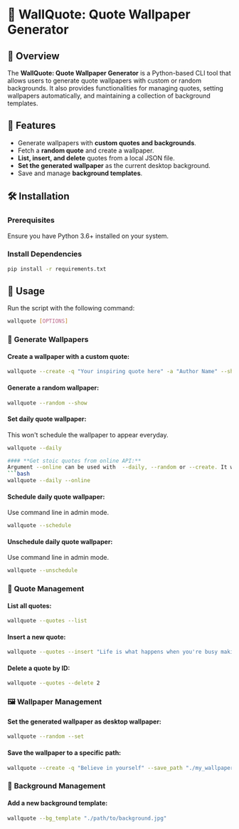# 📜 WallQuote: Quote Wallpaper Generator

## 📝 Overview

The **WallQuote: Quote Wallpaper Generator** is a Python-based CLI tool that allows users to generate quote wallpapers with custom or random backgrounds. It also provides functionalities for managing quotes, setting wallpapers automatically, and maintaining a collection of background templates.

## 🚀 Features

- Generate wallpapers with **custom quotes and backgrounds**.
- Fetch a **random quote** and create a wallpaper.
- **List, insert, and delete** quotes from a local JSON file.
- **Set the generated wallpaper** as the current desktop background.
- Save and manage **background templates**.

## 🛠️ Installation

### **Prerequisites**

Ensure you have Python 3.6+ installed on your system.

### **Install Dependencies**

```bash
pip install -r requirements.txt
```

## 📌 Usage

Run the script with the following command:

```bash
wallquote [OPTIONS]
```

### 🎨 **Generate Wallpapers**

#### **Create a wallpaper with a custom quote:**

```bash
wallquote --create -q "Your inspiring quote here" -a "Author Name" --show
```

#### **Generate a random wallpaper:**

```bash
wallquote --random --show
```

#### **Set daily quote wallpaper:**
This won't schedule the wallpaper to appear everyday.
```bash
wallquote --daily

#### **Get stoic quotes from online API:**
Argument --online can be used with  --daily, --random or --create. It will revert to getting quotes from quotes.json if API is not working.
```bash
wallquote --daily --online
```

#### **Schedule daily quote wallpaper:**
Use command line in admin mode.
```bash
wallquote --schedule 
```

#### **Unschedule daily quote wallpaper:**
Use command line in admin mode.
```bash
wallquote --unschedule 
```

### 📖 **Quote Management**

#### **List all quotes:**

```bash
wallquote --quotes --list
```

#### **Insert a new quote:**

```bash
wallquote --quotes --insert "Life is what happens when you're busy making other plans." -a "John Lennon"
```

#### **Delete a quote by ID:**

```bash
wallquote --quotes --delete 2
```

### 🖼️ **Wallpaper Management**

#### **Set the generated wallpaper as desktop wallpaper:**

```bash
wallquote --random --set
```

#### **Save the wallpaper to a specific path:**

```bash
wallquote --create -q "Believe in yourself" --save_path "./my_wallpaper.jpg"
```

### 🌄 **Background Management**

#### **Add a new background template:**

```bash
wallquote --bg_template "./path/to/background.jpg"
```


